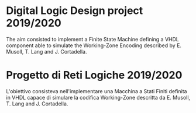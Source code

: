 # Digital Logic Design project 2019/2020
The aim consisted to implement a Finite State Machine defining a VHDL component able to simulate the Working-Zone Encoding described by E. Musoll, T. Lang and J. Cortadella.

# Progetto di Reti Logiche 2019/2020
L'obiettivo consisteva nell'implementare una Macchina a Stati Finiti definita in VHDL capace di simulare la codifica Working-Zone descritta da E. Musoll, T. Lang and J. Cortadella.
